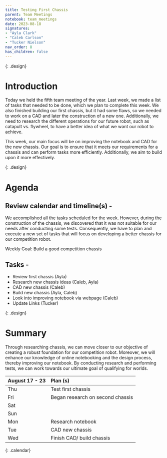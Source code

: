 ```yaml
---
title: Testing First Chassis
parent: Team Meetings
notebook: team_meetings
date: 2023-08-18
signatures:
- "Ayla Clark"
- "Caleb Carlson"
- "Tucker Nielson"
nav_order: 8
has_children: false
---
```


{: .design}
# Introduction

Today we held the fifth team meeting of the year. Last week, we made a list of tasks that needed to be done, which we plan to complete this week. We also finished building our first chassis, but it had some flaws, so we needed to work on a CAD and later the construction of a new one. Additionally, we need to research the different operations for our future robot, such as catapult vs. flywheel, to have a better idea of what we want our robot to achieve.

This week, our main focus will be on improving the notebook and CAD for the new chassis. Our goal is to ensure that it meets our requirements for a chassis and can perform tasks more efficiently. Additionally, we aim to build upon it more effectively.

{: .design}
# Agenda

## Review calendar and timeline(s) - 

We accomplished all the tasks scheduled for the week. However, during the construction of the chassis, we discovered that it was not suitable for our needs after conducting some tests. Consequently, we have to plan and execute a new set of tasks that will focus on developing a better chassis for our competition robot.

Weekly Goal:  Build a good competition chassis

## Tasks -

* Review first chassis								(Ayla)
* Research new chassis ideas						(Caleb, Ayla)
* CAD new chassis								(Caleb)
* Build new chassis								(Ayla, Caleb)
* Look into improving notebook via webpage			(Caleb)
* Update Links									(Tucker)

{: .design}
# Summary

Through researching chassis, we can move closer to our objective of creating a robust foundation for our competition robot. Moreover, we will enhance our knowledge of online notebooking and the design process, thereby improving our notebook. By conducting research and performing tests, we can work towards our ultimate goal of qualifying for worlds.

| August 17 - 23  | Plan (s) |
|:---|:---|
| Thu | Test first chassis |
| Fri |Began research on second chassis|
| Sat | |
| Sun |  |
| Mon | Research notebook |
| Tue | CAD new chassis |
| Wed | Finish CAD/  build chassis |
{: .calendar}
